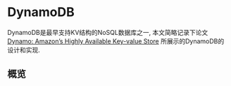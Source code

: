 # DynamoDB

DynamoDB是最早支持KV结构的NoSQL数据库之一, 本文简略记录下论文[Dynamo: Amazon’s Highly Available Key-value Store](https://www.allthingsdistributed.com/files/amazon-dynamo-sosp2007.pdf)
所展示的DynamoDB的设计和实现.

## 概览
